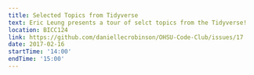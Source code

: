 ```yaml
---
title: Selected Topics from Tidyverse
text: Eric Leung presents a tour of selct topics from the Tidyverse!
location: BICC124
link: https://github.com/daniellecrobinson/OHSU-Code-Club/issues/17
date: 2017-02-16
startTime: '14:00'
endTime: '15:00'
---
```



